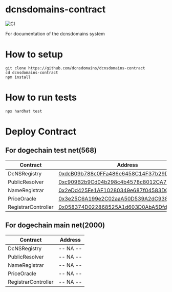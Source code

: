 # dcnsdomains-contract

![CI](https://github.com/dcnsdomains/dcnsdomains-contract/workflows/CI/badge.svg)

For documentation of the dcnsdomains system

# How to setup

```
git clone https://github.com/dcnsdomains/dcnsdomains-contract
cd dcnsdomains-contract
npm install
```

# How to run tests

```
npx hardhat test
```

# Deploy Contract

## For dogechain test net(568)

| Contract            | Address                                    |
| ------------------- | ------------------------------------------ |
| DcNSRegistry        | [0xdcB09b788c0FFa486e6458C14F37b29DE24046d2](https://explorer-testnet.dogechain.dog/address/0xdcB09b788c0FFa486e6458C14F37b29DE24046d2) |
| PublicResolver      | [0xc909B2b9Cd04b298c4b4578c8012CA79baf7267c](https://explorer-testnet.dogechain.dog/address/0xc909B2b9Cd04b298c4b4578c8012CA79baf7267c) |
| NameRegistrar       | [0x2eDd425Fe1AF10280349e687f04583D06A2830c3](https://explorer-testnet.dogechain.dog/address/0x2eDd425Fe1AF10280349e687f04583D06A2830c3) |
| PriceOracle         | [0x3e25C6A199e2C02aaA50D539A2dC938795ef62B3](https://explorer-testnet.dogechain.dog/address/0x3e25C6A199e2C02aaA50D539A2dC938795ef62B3) |
| RegistrarController | [0x058374D022868525A1d603D0AbA5Dfd65E32d130](https://explorer-testnet.dogechain.dog/address/0x058374D022868525A1d603D0AbA5Dfd65E32d130) |


## For dogechain main net(2000)

| Contract            | Address                                    |
| ------------------- | ------------------------------------------ |
| DcNSRegistry        | -- NA --                                   |
| PublicResolver      | -- NA --                                   |
| NameRegistrar       | -- NA --                                   |
| PriceOracle         | -- NA --                                   |
| RegistrarController | -- NA --                                   |